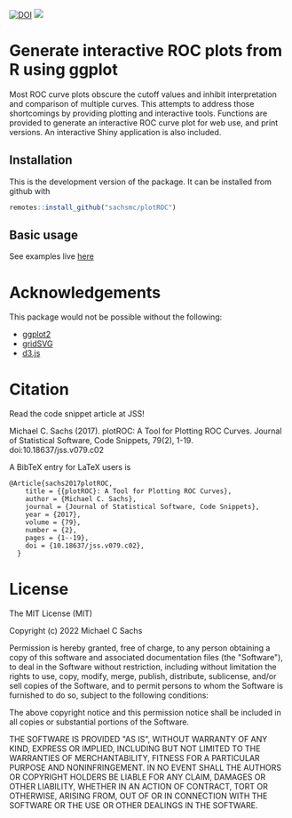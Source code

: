 [![DOI](https://zenodo.org/badge/9473/sachsmc/plotROC.svg/)](http://dx.doi.org/10.5281/zenodo.14678)
[![](https://cranlogs.r-pkg.org/badges/plotROC/)](https://CRAN.R-project.org/package=plotROC/)

# Generate interactive ROC plots from R using ggplot

Most ROC curve plots obscure the cutoff values and inhibit
    interpretation and comparison of multiple curves. This attempts to address
    those shortcomings by providing plotting and interactive tools. Functions
    are provided to generate an interactive ROC curve plot for web use, and
    print versions. An interactive Shiny application is also included.
    
## Installation

This is the development version of the package. It can be installed from github with

```r
remotes::install_github("sachsmc/plotROC")
```

## Basic usage

See examples live [here](https://sachsmc.github.io/plotROC/)

# Acknowledgements

This package would not be possible without the following:

  - [ggplot2](https://ggplot2.tidyverse.org/)
  - [gridSVG](https://sjp.co.nz/projects/gridsvg/)
  - [d3.js](https://d3js.org/)
  
# Citation

Read the code snippet article at JSS! 

Michael C. Sachs (2017). plotROC: A Tool for Plotting ROC Curves. Journal of Statistical Software, Code Snippets, 79(2), 1-19. doi:10.18637/jss.v079.c02

A BibTeX entry for LaTeX users is

```
@Article{sachs2017plotROC,
    title = {{plotROC}: A Tool for Plotting ROC Curves},
    author = {Michael C. Sachs},
    journal = {Journal of Statistical Software, Code Snippets},
    year = {2017},
    volume = {79},
    number = {2},
    pages = {1--19},
    doi = {10.18637/jss.v079.c02},
  }
```
  
  
# License
The MIT License (MIT)

Copyright (c) 2022 Michael C Sachs

Permission is hereby granted, free of charge, to any person obtaining a copy
of this software and associated documentation files (the "Software"), to deal
in the Software without restriction, including without limitation the rights
to use, copy, modify, merge, publish, distribute, sublicense, and/or sell
copies of the Software, and to permit persons to whom the Software is
furnished to do so, subject to the following conditions:

The above copyright notice and this permission notice shall be included in
all copies or substantial portions of the Software.

THE SOFTWARE IS PROVIDED "AS IS", WITHOUT WARRANTY OF ANY KIND, EXPRESS OR
IMPLIED, INCLUDING BUT NOT LIMITED TO THE WARRANTIES OF MERCHANTABILITY,
FITNESS FOR A PARTICULAR PURPOSE AND NONINFRINGEMENT. IN NO EVENT SHALL THE
AUTHORS OR COPYRIGHT HOLDERS BE LIABLE FOR ANY CLAIM, DAMAGES OR OTHER
LIABILITY, WHETHER IN AN ACTION OF CONTRACT, TORT OR OTHERWISE, ARISING FROM,
OUT OF OR IN CONNECTION WITH THE SOFTWARE OR THE USE OR OTHER DEALINGS IN
THE SOFTWARE.


  
